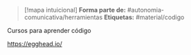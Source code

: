 > [!mapa intuicional]
> **Forma parte de:** #autonomia-comunicativa/herramientas 
> **Etiquetas:** #material/codigo



Cursos para aprender código

https://egghead.io/
